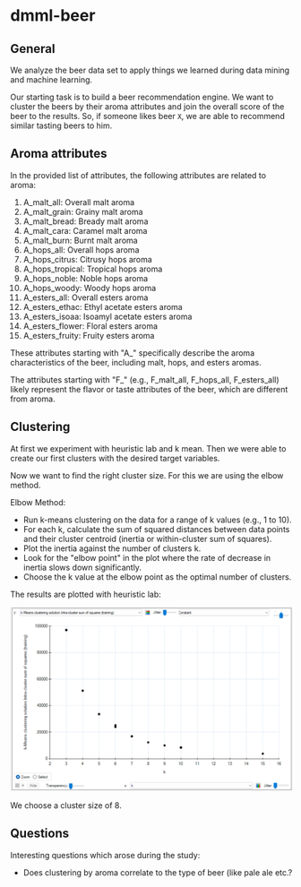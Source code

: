 # dmml-beer

## General

We analyze the beer data set to apply things we learned during data mining and machine learning.

Our starting task is to build a beer recommendation engine. We want to cluster the beers by their aroma attributes and join the overall score of the beer to the results. So, if someone likes beer `X`, we are able to recommend similar tasting beers to him.

## Aroma attributes

In the provided list of attributes, the following attributes are related to aroma:

1. A_malt_all: Overall malt aroma
2. A_malt_grain: Grainy malt aroma
3. A_malt_bread: Bready malt aroma
4. A_malt_cara: Caramel malt aroma
5. A_malt_burn: Burnt malt aroma
6. A_hops_all: Overall hops aroma
7. A_hops_citrus: Citrusy hops aroma
8. A_hops_tropical: Tropical hops aroma
9. A_hops_noble: Noble hops aroma
10. A_hops_woody: Woody hops aroma
11. A_esters_all: Overall esters aroma
12. A_esters_ethac: Ethyl acetate esters aroma
13. A_esters_isoaa: Isoamyl acetate esters aroma
14. A_esters_flower: Floral esters aroma
15. A_esters_fruity: Fruity esters aroma

These attributes starting with "A_" specifically describe the aroma characteristics of the beer, including malt, hops, and esters aromas.

The attributes starting with "F_" (e.g., F_malt_all, F_hops_all, F_esters_all) likely represent the flavor or taste attributes of the beer, which are different from aroma.



## Clustering

At first we experiment with heuristic lab and k mean. Then we were able to create our first clusters with the desired target variables.

Now we want to find the right cluster size. For this we are using the elbow method.

Elbow Method:

- Run k-means clustering on the data for a range of k values (e.g., 1 to 10).
- For each k, calculate the sum of squared distances between data points and their cluster centroid (inertia or within-cluster sum of squares).
- Plot the inertia against the number of clusters k.
- Look for the "elbow point" in the plot where the rate of decrease in inertia slows down significantly.
- Choose the k value at the elbow point as the optimal number of clusters.

The results are plotted with heuristic lab:

![elbow_cluster](./assets/elbow_cluster.png)

We choose a cluster size of 8.





## Questions

Interesting questions which arose during the study:

- Does clustering by aroma correlate to the type of beer (like pale ale etc.?